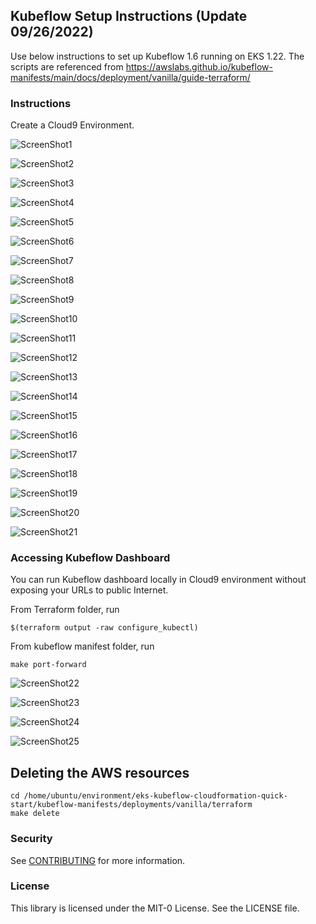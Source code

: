## Kubeflow Setup Instructions (Update 09/26/2022)

Use below instructions to set up Kubeflow 1.6 running on EKS 1.22. The scripts are referenced from https://awslabs.github.io/kubeflow-manifests/main/docs/deployment/vanilla/guide-terraform/

### Instructions

Create a Cloud9 Environment.


![ScreenShot1](/images/a1.png)

![ScreenShot2](/images/a2.png)

![ScreenShot3](/images/a3.png)

![ScreenShot4](/images/a4.png)

![ScreenShot5](/images/a5.png)

![ScreenShot6](/images/a6.png)

![ScreenShot7](/images/a7.png)

![ScreenShot8](/images/a8.png)

![ScreenShot9](/images/a9.png)

![ScreenShot10](/images/a10.png)

![ScreenShot11](/images/a11.png)

![ScreenShot12](/images/a12.png)

![ScreenShot13](/images/a13.png)

![ScreenShot14](/images/a14.png)

![ScreenShot15](/images/a15.png)

![ScreenShot16](/images/a16.png)

![ScreenShot17](/images/a17.png)

![ScreenShot18](/images/a18.png)

![ScreenShot19](/images/a19.png)

![ScreenShot20](/images/a20.png)

![ScreenShot21](/images/a21.png)



### Accessing Kubeflow Dashboard

You can run Kubeflow dashboard locally in Cloud9 environment without exposing your URLs to public Internet.

From Terraform folder, run

```shell
$(terraform output -raw configure_kubectl)
```

From kubeflow manifest folder, run

```shell
make port-forward
```

![ScreenShot22](/images/a22.png)

![ScreenShot23](/images/a23.png)

![ScreenShot24](/images/a24.png)

![ScreenShot25](/images/a25.png)


## Deleting the AWS resources

```shell
cd /home/ubuntu/environment/eks-kubeflow-cloudformation-quick-start/kubeflow-manifests/deployments/vanilla/terraform
make delete
```

### Security

See [CONTRIBUTING](CONTRIBUTING.md#security-issue-notifications) for more information.

### License

This library is licensed under the MIT-0 License. See the LICENSE file.

